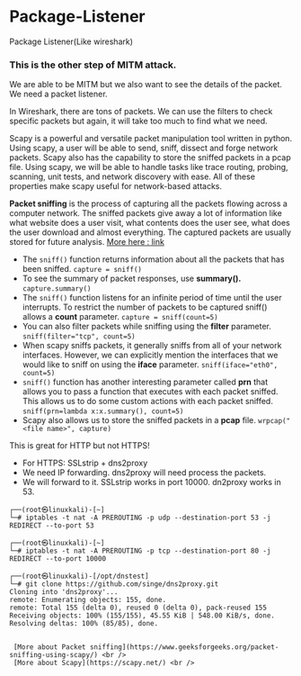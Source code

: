 # Package-Listener
Package Listener(Like wireshark) 

### This is the other step of MITM attack. 
We are able to be MITM but we also want to see the details of the packet.
We need a packet listener.

In Wireshark, there are tons of packets. We can use the filters to check specific packets but again, it will take too much to find what we need. 

Scapy is a powerful and versatile packet manipulation tool written in python. Using scapy, a user will be able to send, sniff, dissect and forge network packets. Scapy also has the capability to store the sniffed packets in a pcap file. Using scapy, we will be able to handle tasks like trace routing, probing, scanning, unit tests, and network discovery with ease. All of these properties make scapy useful for network-based attacks.

**Packet sniffing** is the process of capturing all the packets flowing across a computer network. The sniffed packets give away a lot of information like what website does a user visit, what contents does the user see, what does the user download and almost everything. The captured packets are usually stored for future analysis.
[More here : link](https://www.geeksforgeeks.org/packet-sniffing-using-scapy/)
* The `sniff()` function returns information about all the packets that has been sniffed.
`capture = sniff()`
* To see the summary of packet responses, use **summary().**
`capture.summary()`
* The `sniff()` function listens for an infinite period of time until the user interrupts.
To restrict the number of packets to be captured sniff() allows a **count** parameter.
`capture = sniff(count=5)`
* You can also filter packets while sniffing using the **filter** parameter.
`sniff(filter="tcp", count=5)`
* When scapy sniffs packets, it generally sniffs from all of your network interfaces. However, we can explicitly mention the interfaces that we would like to sniff on using the **iface** parameter.
`sniff(iface="eth0", count=5)`
* `sniff()` function has another interesting parameter called **prn** that allows you to pass a function that executes with each packet sniffed. This allows us to do some custom actions with each packet sniffed.
`sniff(prn=lambda x:x.summary(), count=5)`
* Scapy also allows us to store the sniffed packets in a **pcap** file. 
`wrpcap("<file name>", capture)`

This is great for HTTP but not HTTPS!

* For HTTPS:
SSLstrip + dns2proxy
* We need IP forwarding. dns2proxy will need process the packets.
* We will forward to it. SSLstrip works in port 10000. dn2proxy works in 53.

```
┌──(root㉿linuxkali)-[~]
└─# iptables -t nat -A PREROUTING -p udp --destination-port 53 -j REDIRECT --to-port 53
```

```
┌──(root㉿linuxkali)-[~]
└─# iptables -t nat -A PREROUTING -p tcp --destination-port 80 -j REDIRECT --to-port 10000
```

``` 
┌──(root㉿linuxkali)-[/opt/dnstest]
└─# git clone https://github.com/singe/dns2proxy.git
Cloning into 'dns2proxy'...
remote: Enumerating objects: 155, done.
remote: Total 155 (delta 0), reused 0 (delta 0), pack-reused 155
Receiving objects: 100% (155/155), 45.55 KiB | 548.00 KiB/s, done.
Resolving deltas: 100% (85/85), done.


 [More about Packet sniffing](https://www.geeksforgeeks.org/packet-sniffing-using-scapy/) <br />
 [More about Scapy](https://scapy.net/) <br />
